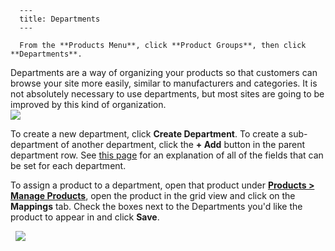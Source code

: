 
      ---
      title: Departments
      ---

      From the **Products Menu**, click **Product Groups**, then click **Departments**.   
  
Departments are a way of organizing your products so that customers can browse your site more easily, similar to manufacturers and categories. It is not absolutely necessary to use departments, but most sites are going to be improved by this kind of organization.    
 ![](images/1416234400746.png)   
  
To create a new department, click **Create Department**. To create a sub-department of another department, click the **\+ Add** button in the parent department row. See [this page](default.aspx?pageid=product_groups) for an explanation of all of the fields that can be set for each department.

To assign a product to a department, open that product under **[Products > Manage Products](default.aspx?pageid=manage_products)**, open the product in the grid view and click on the **Mappings** tab. Check the boxes next to the Departments you'd like the product to appear in and click **Save**.

  ![](images/1416234490307.png)
      